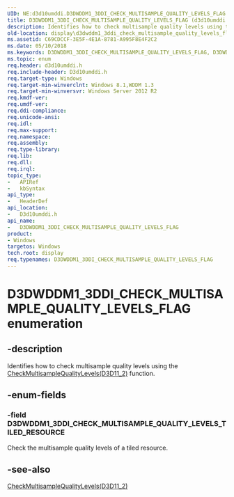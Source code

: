 ```yaml
---
UID: NE:d3d10umddi.D3DWDDM1_3DDI_CHECK_MULTISAMPLE_QUALITY_LEVELS_FLAG
title: D3DWDDM1_3DDI_CHECK_MULTISAMPLE_QUALITY_LEVELS_FLAG (d3d10umddi.h)
description: Identifies how to check multisample quality levels using the CheckMultisampleQualityLevels(D3D11_2) function.
old-location: display\d3dwddm1_3ddi_check_multisample_quality_levels_flag.htm
ms.assetid: C69CDCCF-3E5F-4E1A-8781-A995F8E4F2C2
ms.date: 05/10/2018
ms.keywords: D3DWDDM1_3DDI_CHECK_MULTISAMPLE_QUALITY_LEVELS_FLAG, D3DWDDM1_3DDI_CHECK_MULTISAMPLE_QUALITY_LEVELS_FLAG enumeration [Display Devices], D3DWDDM1_3DDI_CHECK_MULTISAMPLE_QUALITY_LEVELS_TILED_RESOURCE, d3d10umddi/D3DWDDM1_3DDI_CHECK_MULTISAMPLE_QUALITY_LEVELS_FLAG, d3d10umddi/D3DWDDM1_3DDI_CHECK_MULTISAMPLE_QUALITY_LEVELS_TILED_RESOURCE, display.d3dwddm1_3ddi_check_multisample_quality_levels_flag
ms.topic: enum
req.header: d3d10umddi.h
req.include-header: D3d10umddi.h
req.target-type: Windows
req.target-min-winverclnt: Windows 8.1,WDDM 1.3
req.target-min-winversvr: Windows Server 2012 R2
req.kmdf-ver: 
req.umdf-ver: 
req.ddi-compliance: 
req.unicode-ansi: 
req.idl: 
req.max-support: 
req.namespace: 
req.assembly: 
req.type-library: 
req.lib: 
req.dll: 
req.irql: 
topic_type:
-	APIRef
-	kbSyntax
api_type:
-	HeaderDef
api_location:
-	D3d10umddi.h
api_name:
-	D3DWDDM1_3DDI_CHECK_MULTISAMPLE_QUALITY_LEVELS_FLAG
product:
- Windows
targetos: Windows
tech.root: display
req.typenames: D3DWDDM1_3DDI_CHECK_MULTISAMPLE_QUALITY_LEVELS_FLAG
---
```


# D3DWDDM1_3DDI_CHECK_MULTISAMPLE_QUALITY_LEVELS_FLAG enumeration


## -description


Identifies how to check multisample quality levels using the <a href="https://msdn.microsoft.com/A3AD5F2F-4FB9-407C-A436-A0B5F96002D7">CheckMultisampleQualityLevels(D3D11_2)</a> function.


## -enum-fields




### -field D3DWDDM1_3DDI_CHECK_MULTISAMPLE_QUALITY_LEVELS_TILED_RESOURCE

Check the multisample quality levels of a tiled resource.


## -see-also




<a href="https://msdn.microsoft.com/A3AD5F2F-4FB9-407C-A436-A0B5F96002D7">CheckMultisampleQualityLevels(D3D11_2)</a>
 

 

